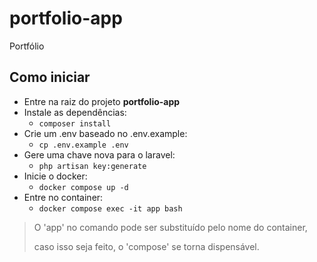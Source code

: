 # portfolio-app
Portfólio

## Como iniciar
- Entre na raiz do projeto **portfolio-app**
- Instale as dependências: 
  - ``composer install``
- Crie um .env baseado no .env.example:
  - ``cp .env.example .env``
- Gere uma chave nova para o laravel:
  - ``php artisan key:generate``
- Inicie o docker:
  - ``docker compose up -d``
- Entre no container:
  - ``docker compose exec -it app bash``
> O 'app' no comando pode ser substituído pelo nome do container,
>
> caso isso seja feito, o 'compose' se torna dispensável.


